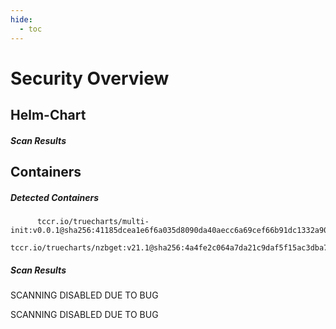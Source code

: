 ```yaml
---
hide:
  - toc
---
```


# Security Overview

<link href="https://truecharts.org/_static/trivy.css" type="text/css" rel="stylesheet" />

## Helm-Chart

##### Scan Results


## Containers

##### Detected Containers

          tccr.io/truecharts/multi-init:v0.0.1@sha256:41185dcea1e6f6a035d8090da40aecc6a69cef66b91dc1332a90c9d22861d367
          tccr.io/truecharts/nzbget:v21.1@sha256:4a4fe2c064a7da21c9daf5f15ac3dba7d15553d6030b660130ab54372e977985

##### Scan Results

SCANNING DISABLED DUE TO BUG

SCANNING DISABLED DUE TO BUG
